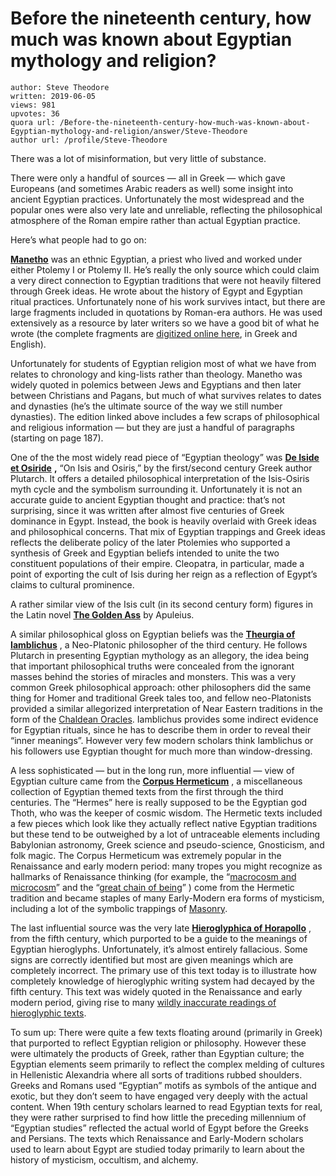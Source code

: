 # Before the nineteenth century, how much was known about Egyptian mythology and religion?

	author: Steve Theodore
	written: 2019-06-05
	views: 981
	upvotes: 36
	quora url: /Before-the-nineteenth-century-how-much-was-known-about-Egyptian-mythology-and-religion/answer/Steve-Theodore
	author url: /profile/Steve-Theodore


There was a lot of misinformation, but very little of substance.

There were only a handful of sources — all in Greek — which gave Europeans (and sometimes Arabic readers as well) some insight into ancient Egyptian practices. Unfortunately the most widespread and the popular ones were also very late and unreliable, reflecting the philosophical atmosphere of the Roman empire rather than actual Egyptian practice.

Here’s what people had to go on:

__[Manetho](https://en.wikipedia.org/wiki/Manetho)__  was an ethnic Egyptian, a priest who lived and worked under either Ptolemy I or Ptolemy II. He’s really the only source which could claim a very direct connection to Egyptian traditions that were not heavily filtered through Greek ideas. He wrote about the history of Egypt and Egyptian ritual practices. Unfortunately none of his work survives intact, but there are large fragments included in quotations by Roman-era authors. He was used extensively as a resource by later writers so we have a good bit of what he wrote (the complete fragments are [digitized online here](https://archive.org/details/manethowithengli00maneuoft/page/n29), in Greek and English).

Unfortunately for students of Egyptian religion most of what we have from relates to chronology and king-lists rather than theology. Manetho was widely quoted in polemics between Jews and Egyptians and then later between Christians and Pagans, but much of what survives relates to dates and dynasties (he’s the ultimate source of the way we still number dynasties). The edition linked above includes a few scraps of philosophical and religious information — but they are just a handful of paragraphs (starting on page 187).

One of the the most widely read piece of “Egyptian theology” was __[De Iside et Osiride](http://www.perseus.tufts.edu/hopper/text?doc=Perseus%3atext%3a2008.01.0239)__ __,__  “On Isis and Osiris,” by the first/second century Greek author Plutarch. It offers a detailed philosophical interpretation of the Isis-Osiris myth cycle and the symbolism surrounding it. Unfortunately it is not an accurate guide to ancient Egyptian thought and practice: that’s not surprising, since it was written after almost five centuries of Greek dominance in Egypt. Instead, the book is heavily overlaid with Greek ideas and philosophical concerns. That mix of Egyptian trappings and Greek ideas reflects the deliberate policy of the later Ptolemies who supported a synthesis of Greek and Egyptian beliefs intended to unite the two constituent populations of their empire. Cleopatra, in particular, made a point of exporting the cult of Isis during her reign as a reflection of Egypt’s claims to cultural prominence.

A rather similar view of the Isis cult (in its second century form) figures in the Latin novel __[The Golden Ass](https://en.wikipedia.org/wiki/The_Golden_Ass)__  by Apuleius.

A similar philosophical gloss on Egyptian beliefs was the __[Theurgia of Iamblichus](http://www.esotericarchives.com/oracle/iambl_th.htm)__ , a Neo-Platonic philosopher of the third century. He follows Plutarch in presenting Egyptian mythology as an allegory, the idea being that important philosophical truths were concealed from the ignorant masses behind the stories of miracles and monsters. This was a very common Greek philosophical approach: other philosophers did the same thing for Homer and traditional Greek tales too, and fellow neo-Platonists provided a similar allegorized interpretation of Near Eastern traditions in the form of the [Chaldean Oracles](https://en.wikipedia.org/wiki/Chaldean_Oracles). Iamblichus provides some indirect evidence for Egyptian rituals, since he has to describe them in order to reveal their “inner meanings”. However very few modern scholars think Iamblichus or his followers use Egyptian thought for much more than window-dressing.

A less sophisticated — but in the long run, more influential — view of Egyptian culture came from the __[Corpus Hermeticum](https://hermetic.com/texts/hermetica/index)__ , a miscellaneous collection of Egyptian themed texts from the first through the third centuries. The “Hermes” here is really supposed to be the Egyptian god Thoth, who was the keeper of cosmic wisdom. The Hermetic texts included a few pieces which look like they actually reflect native Egyptian traditions but these tend to be outweighed by a lot of untraceable elements including Babylonian astronomy, Greek science and pseudo-science, Gnosticism, and folk magic. The Corpus Hermeticum was extremely popular in the Renaissance and early modern period: many tropes you might recognize as hallmarks of Renaissance thinking (for example, the “[macrocosm and microcosm](https://en.wikipedia.org/wiki/Macrocosm_and_microcosm)” and the “[great chain of being](https://en.wikipedia.org/wiki/Great_chain_of_being)” ) come from the Hermetic tradition and became staples of many Early-Modern era forms of mysticism, including a lot of the symbolic trappings of [Masonry](http://freemasoninformation.com/2013/12/freemasonry-and-hermetica/).

The last influential source was the very late __[Hieroglyphica of Horapollo](http://www.sacred-texts.com/egy/hh/index.htm)__ , from the fifth century, which purported to be a guide to the meanings of Egyptian hieroglyphs. Unfortunately, it’s almost entirely fallacious. Some signs are correctly identified but most are given meanings which are completely incorrect. The primary use of this text today is to illustrate how completely knowledge of hieroglyphic writing system had decayed by the fifth century. This text was widely quoted in the Renaissance and early modern period, giving rise to many [wildly inaccurate readings of hieroglyphic texts](https://publicdomainreview.org/2013/05/16/athanasius-kircher-and-the-hieroglyphic-sphinx/).

To sum up: There were quite a few texts floating around (primarily in Greek) that purported to reflect Egyptian religion or philosophy. However these were ultimately the products of Greek, rather than Egyptian culture; the Egyptian elements seem primarily to reflect the complex melding of cultures in Hellenistic Alexandria where all sorts of traditions rubbed shoulders. Greeks and Romans used “Egyptian” motifs as symbols of the antique and exotic, but they don’t seem to have engaged very deeply with the actual content. When 19th century scholars learned to read Egyptian texts for real, they were rather surprised to find how little the preceding millennium of “Egyptian studies” reflected the actual world of Egypt before the Greeks and Persians. The texts which Renaissance and Early-Modern scholars used to learn about Egypt are studied today primarily to learn about the history of mysticism, occultism, and alchemy.

